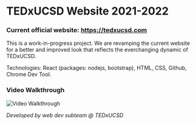 # TEDxUCSD Website 2021-2022

### Current official website: https://tedxucsd.com

This is a work-in-progress project. We are revamping the current website for a better and improved look that reflects the everchanging dynamic of TEDxUCSD.

Technologies: React (packages: nodejs, bootstrap), HTML, CSS, Github, Chrome Dev Tool. 

### Video Walkthrough

<img src="ezgif.com-gif-maker (1).gif" title='Video Walkthrough' width='' alt='Video Walkthrough' />


*Developed by web dev subteam @ TEDxUCSD*
